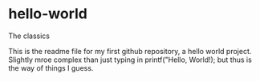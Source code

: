 # hello-world
The classics

This is the readme file for my first github repository, a hello world project. Slightly mroe complex than just typing in printf("Hello, World!); but thus is the way of things I guess.
